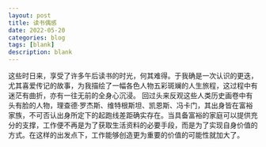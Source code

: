 ```yaml
---
layout: post
title: 读书偶感
date: 2022-05-20
categories: blog
tags: [blank]
description: blank
---
```

这些时日来，享受了许多午后读书的时光，何其难得。于我确是一次认识的更迭，尤其喜爱传记的故事，为我描绘了一幅各色人物五彩斑斓的人生旅程，这过程中有迷茫有曲折，亦有一往无前的全身心沉浸。
回过头来反观这些人类历史画卷中有头有脸的人物，理查德·罗杰斯、维特根斯坦、凯恩斯、冯卡门，其出身皆在富裕家族，不可否认出身所定下的起跑线差距确实存在。当具备富裕的家庭可以提供充分的支撑，工作便不再是为了获取生活资料的必要手段，而是为了实现自身价值的方式。在这样的出发点下，工作能够创造更为重要的价值的可能性就加大了。













